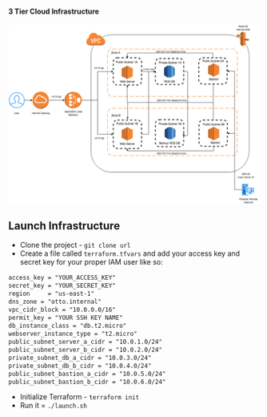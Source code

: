 #### 3 Tier Cloud Infrastructure 


![Infrastructure](static/infrastructure.png)


## Launch Infrastructure

* Clone the project - `git clone url`
* Create a file called `terraform.tfvars` and add your access key and secret key for your proper IAM user like so:

```
access_key = "YOUR_ACCESS_KEY"
secret_key = "YOUR_SECRET_KEY"
region     = "us-east-1"
dns_zone = "otto.internal"
vpc_cidr_block = "10.0.0.0/16"
permit_key = "YOUR SSH KEY NAME"
db_instance_class = "db.t2.micro"
webserver_instance_type = "t2.micro"
public_subnet_server_a_cidr = "10.0.1.0/24"
public_subnet_server_b_cidr = "10.0.2.0/24" 
private_subnet_db_a_cidr = "10.0.3.0/24"
private_subnet_db_b_cidr = "10.0.4.0/24"
public_subnet_bastion_a_cidr = "10.0.5.0/24"
public_subnet_bastion_b_cidr = "10.0.6.0/24"

```

* Initialize Terraform - `terraform init`
* Run it = `./launch.sh`